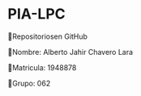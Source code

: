# PIA-LPC
🔵Repositoriosen GitHub

🔵Nombre: Alberto Jahir Chavero Lara 

🔵Matricula: 1948878

🔵Grupo: 062
